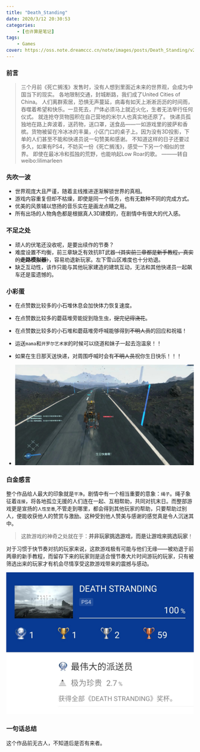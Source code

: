 ```yaml
---
title: "Death_Standing"
date: 2020/3/12 20:30:53
categories: 
    - [也许算是笔记]
tags: 
    - Games
cover: https://oss.note.dreamccc.cn/note/images/posts/Death_Standing/v2-e0a965a2365bdadda41dedcb9fe5ec58_r.jpg?x-oss-process=style/blog_title
---
```



### 前言


> 三个月前《死亡搁浅》发售时，没有人想到里面近未来的世界观，会成为中国当下的现实。
各地限制交通，封城断路，我们成了United Cities of China。
人们离群索居，恐惧无声蔓延，病毒有如天上淅淅沥沥的时间雨，吞噬着希望和快乐。一旦死去，尸体必须马上就近火化，生者无法举行任何仪式。
就连抢夺货物囤积在自己营地的米尔人也真实地还原了。
快递员孤独地在路上奔波着，送药物，送口罩，送食品——一如游戏里的披萨和香槟。货物被留在冷冰冰的丰巢，小区门口的桌子上。因为没有3D投影，下单的人们甚至不能和快递员说一句赞美和感谢。
不知道这样的日子还要过多久，如果有PS4，不妨买一份《死亡搁浅》，感受一下另一个相似的世界。
即使在最冰冷和孤独的荒野，也能响起Low Roar的歌。
———转自weibo:lilimarleen


<!--more-->


### 先吹一波

 - 世界观庞大且严谨，随着主线推进逐渐解锁世界的真相。
 - 游戏内容重复但却不枯燥，即使是同一个任务，也有无数种不同的完成方式。
 - 优美的风景辅以悠扬的音乐实在是画龙点睛之用。
 - 所有出场的人物角色都是根据真人3D建模的，在剧情中有很大的代入感。

### 不足之处

 - 顽人的伏笔还没收呢，是要出续作的节奏？
 - 难度设置不均衡，前三章缺乏有效抗BT武器~~（其实前三章都是新手教程，真实的**走路模拟器**）~~，容易劝退新玩家。左下雪山区难度也十分劝退。
 - 缺乏互动性，该作只能与其他玩家建造的建筑互动，无法和其他快递员一起飙车还是蛮遗憾的。

### 小彩蛋

- 在点赞数比较多的小石堆休息会加快体力恢复速度。
- 在点赞数比较多的蘑菇堆旁能捉到隐生虫，~~捉完记得浇花~~。
- 在点赞数比较多的小石堆和蘑菇堆旁呼喊能够得到~~不明人员~~的回应和祝福！
- 运送`mama`和`开罗尔艺术家`的时候可以绕道和妹子一起去泡温泉！！
- 如果在生日那天送快递，对周围呼喊时会有~~不明人员~~祝你生日快乐！！！

- ![生日小彩蛋](/source/images/posts/Death_Standing/birth.jfif)

### 白金感言

整个作品给人最大的印象就是`干净`。剧情中有一个相当重要的意象：`绳子`。绳子象征着`连接`，将各地孤立无援的人们连在一起、互相帮助，共同对抗末日。而整部游戏更是宣扬的`人性至善`,不管走到哪里，都会得到其他玩家的帮助，只要帮助过别人，便能收获他人的赞赏与激励。这种受到他人赞美与感谢的感觉真是令人沉迷其中。

> 这款游戏的神奇之处就在于：**并非玩家挑选游戏，而是让游戏来挑选玩家**！

对于习惯于快节奏对抗的玩家来说，这款游戏极有可能与他们无缘——被劝退于前两章的新手教程，而留存下来的玩家则是适合慢节奏大片时间游玩的玩家，只有被筛选出来的玩家才有机会尽情享受这款游戏带来的震撼与感动。

![白金截图](/source/images/posts/Death_Standing/IMG_20200319_004053.jpg)

###  一句话总结

这个作品前无古人，不知道后是否有来者。
